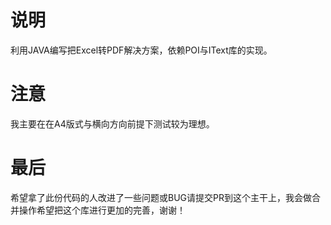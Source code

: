 # 说明
利用JAVA编写把Excel转PDF解决方案，依赖POI与IText库的实现。

# 注意
我主要在在A4版式与横向方向前提下测试较为理想。

# 最后
希望拿了此份代码的人改进了一些问题或BUG请提交PR到这个主干上，我会做合并操作希望把这个库进行更加的完善，谢谢！
